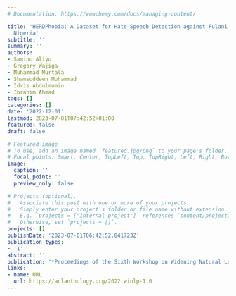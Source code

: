 ```yaml
---
# Documentation: https://wowchemy.com/docs/managing-content/

title: 'HERDPhobia: A Dataset for Hate Speech Detection against Fulani Herdsmen in
  Nigeria'
subtitle: ''
summary: ''
authors:
- Saminu Aliyu
- Gregory Wajiga
- Muhammad Murtala
- Shamsuddeen Muhammad
- Idris Abdulmumin
- Ibrahim Ahmad
tags: []
categories: []
date: '2022-12-01'
lastmod: 2023-07-01T07:42:52+01:00
featured: false
draft: false

# Featured image
# To use, add an image named `featured.jpg/png` to your page's folder.
# Focal points: Smart, Center, TopLeft, Top, TopRight, Left, Right, BottomLeft, Bottom, BottomRight.
image:
  caption: ''
  focal_point: ''
  preview_only: false

# Projects (optional).
#   Associate this post with one or more of your projects.
#   Simply enter your project's folder or file name without extension.
#   E.g. `projects = ["internal-project"]` references `content/project/deep-learning/index.md`.
#   Otherwise, set `projects = []`.
projects: []
publishDate: '2023-07-01T06:42:52.841723Z'
publication_types:
- '1'
abstract: ''
publication: '*Proceedings of the Sixth Workshop on Widening Natural Language Processing*'
links:
- name: URL
  url: https://aclanthology.org/2022.winlp-1.0
---
```

